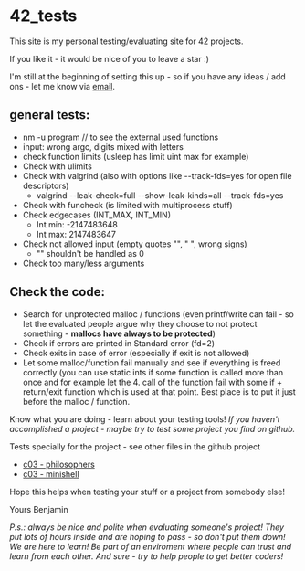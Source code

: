 # 42_tests

This site is my personal testing/evaluating site for 42 projects.

If you like it - it would be nice of you to leave a star :)

I'm still at the beginning of setting this up - so if you have any ideas / add ons - let me know via [email](bpochlau@student.42vienna.com).

## general tests:
- nm -u program // to see the external used functions
- input: wrong argc, digits mixed with letters
- check function limits (usleep has limit uint max for example)
- Check with ulimits
- Check with valgrind (also with options like --track-fds=yes for open file descriptors)
	- valgrind --leak-check=full --show-leak-kinds=all --track-fds=yes
- Check with funcheck (is limited with multiprocess stuff)
- Check edgecases (INT_MAX, INT_MIN)
	- Int min: -2147483648
	- Int max: 2147483647
- Check not allowed input (empty quotes "", " ", wrong signs)
	- "" shouldn't be handled as 0
- Check too many/less arguments

## Check the code:
- Search for unprotected malloc / functions (even printf/write can fail - so let the evaluated people argue why they choose to not protect something - __mallocs have always to be protected__)
- Check if errors are printed in Standard error (fd=2)
- Check exits in case of error (especially if exit is not allowed)
- Let some malloc/function fail manually and see if everything is freed correctly (you can use static ints if some function is called more than once and for example let the 4. call of the function fail with some if + return/exit function which is used at that point. Best place is to put it just before the malloc / function.

Know what you are doing - learn about your testing tools!
_If you haven't accomplished a project - maybe try to test some project you find on github._

Tests specially for the project - see other files in the github project
- [c03 - philosophers](https://github.com/poechlauerbe/42_tests/tree/main/philosophers)
- [c03 - minishell](https://github.com/poechlauerbe/42_tests/tree/main/minishell)


Hope this helps when testing your stuff or a project from somebody else!

Yours
Benjamin

_P.s.: always be nice and polite when evaluating someone's project! They put lots of hours inside and are hoping to pass - so don't put them down! We are here to learn! Be part of an enviroment where people can trust and learn from each other. And sure - try to help people to get better coders!_
